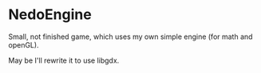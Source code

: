 NedoEngine
==========

Small, not finished game, which uses my own simple engine (for math and openGL).

May be I'll rewrite it to use libgdx. 
